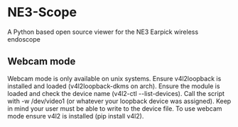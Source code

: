 # NE3-Scope

A Python based open source viewer for the NE3 Earpick wireless endoscope

## Webcam mode

Webcam mode is only available on unix systems. Ensure v4l2loopback is installed and loaded (v4l2loopback-dkms on arch). Ensure the module is loaded and check the device name (v4l2-ctl --list-devices).
Call the script with -w /dev/video1 (or whatever your loopback device was assigned). Keep in mind your user must be able to write to the device file. To use webcam mode ensure v4l2 is installed (pip install v4l2).
